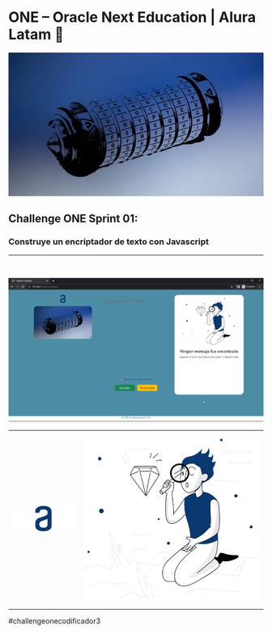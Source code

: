 # ONE – Oracle Next Education | Alura Latam 🎒

![cryptex](./img/cryptex.jpeg)

## Challenge ONE Sprint 01:
### Construye un encriptador de texto con Javascript
<hr>
<br>

![Video](./img/video.gif)

<table>
<tr>
<td>

![logo](./img/logo.svg)

</td>
<td>

![](./img/guy.svg)

</td>
</tr>
</table>

#challengeonecodificador3
